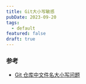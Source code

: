 ```yaml
---
title: Git大小写敏感
pubDate: 2023-09-20
tags:
  - default
featured: false
draft: true
---
```

### 参考

- [Git 仓库中文件名大小写问题](https://knightyun.github.io/2021/01/18/git-ignorecase)